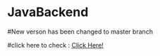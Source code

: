 # JavaBackend

#New verson has been changed to master branch 

#click here to check : <a href="https://github.com/maheswarRamisetty/JavaBackend/tree/master">Click Here!</a>
